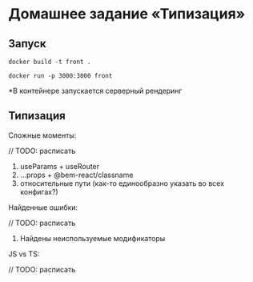 # Домашнее задание «Типизация»

## Запуск

`docker build -t front .`

`docker run -p 3000:3000 front`

*В контейнере запускается серверный рендеринг


## Типизация

Сложные моменты:

// TODO: расписать
1. useParams + useRouter
1. ...props + @bem-react/classname
1. относительные пути (как-то единообразно указать во всех конфигах?)


Найденные ошибки:

// TODO: расписать
1. Найдены неиспользуемые модификаторы


JS vs TS:

// TODO: расписать